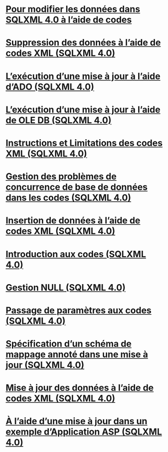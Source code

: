 # [Pour modifier les données dans SQLXML 4.0 à l’aide de codes](using-updategrams-to-modify-data-in-sqlxml-4-0.md)

# [Suppression des données à l’aide de codes XML (SQLXML 4.0)](deleting-data-using-xml-updategrams-sqlxml-4-0.md)
# [L’exécution d’une mise à jour à l’aide d’ADO (SQLXML 4.0)](executing-an-updategram-by-using-ado-sqlxml-4-0.md)
# [L’exécution d’une mise à jour à l’aide de OLE DB (SQLXML 4.0)](executing-an-updategram-by-using-ole-db-sqlxml-4-0.md)
# [Instructions et Limitations des codes XML (SQLXML 4.0)](guidelines-and-limitations-of-xml-updategrams-sqlxml-4-0.md)
# [Gestion des problèmes de concurrence de base de données dans les codes (SQLXML 4.0)](handling-database-concurrency-issues-in-updategrams-sqlxml-4-0.md)
# [Insertion de données à l’aide de codes XML (SQLXML 4.0)](inserting-data-using-xml-updategrams-sqlxml-4-0.md)
# [Introduction aux codes (SQLXML 4.0)](introduction-to-updategrams-sqlxml-4-0.md)
# [Gestion NULL (SQLXML 4.0)](null-handling-sqlxml-4-0.md)
# [Passage de paramètres aux codes (SQLXML 4.0)](passing-parameters-to-updategrams-sqlxml-4-0.md)
# [Spécification d’un schéma de mappage annoté dans une mise à jour (SQLXML 4.0)](specifying-an-annotated-mapping-schema-in-an-updategram-sqlxml-4-0.md)
# [Mise à jour des données à l’aide de codes XML (SQLXML 4.0)](updating-data-using-xml-updategrams-sqlxml-4-0.md)
# [À l’aide d’une mise à jour dans un exemple d’Application ASP (SQLXML 4.0)](using-an-updategram-in-a-sample-asp-application-sqlxml-4-0.md)
